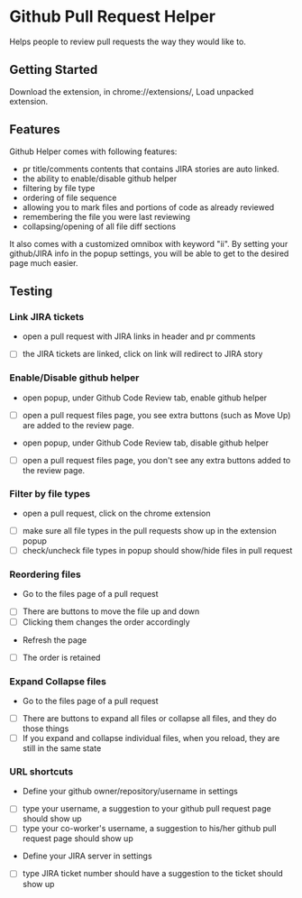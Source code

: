 # Github Pull Request Helper

Helps people to review pull requests the way they would like to.

## Getting Started

Download the extension, in chrome://extensions/, Load unpacked extension.

## Features

Github Helper comes with following features:

- pr title/comments contents that contains JIRA stories are auto linked.
- the ability to enable/disable github helper
- filtering by file type
- ordering of file sequence
- allowing you to mark files and portions of code as already reviewed
- remembering the file you were last reviewing
- collapsing/opening of all file diff sections

It also comes with a customized omnibox with keyword "ii". By setting your github/JIRA info in the popup settings,
you will be able to get to the desired page much easier.

## Testing

### Link JIRA tickets
* open a pull request with JIRA links in header and pr comments
* [ ] the JIRA tickets are linked, click on link will redirect to JIRA story

### Enable/Disable github helper
* open popup, under Github Code Review tab, enable github helper
* [ ] open a pull request files page, you see extra buttons (such as Move Up) are added to the review page.
* open popup, under Github Code Review tab, disable github helper
* [ ] open a pull request files page, you don't see any extra buttons added to the review page.

### Filter by file types

* open a pull request, click on the chrome extension
* [ ] make sure all file types in the pull requests show up in the extension popup
* [ ] check/uncheck file types in popup should show/hide files in pull request

### Reordering files

* Go to the files page of a pull request
* [ ] There are buttons to move the file up and down
* [ ] Clicking them changes the order accordingly
* Refresh the page
* [ ] The order is retained

### Expand Collapse files

* Go to the files page of a pull request
* [ ] There are buttons to expand all files or collapse all files, and they do those things
* [ ] If you expand and collapse individual files, when you reload, they are still in the same state

### URL shortcuts

* Define your github owner/repository/username in settings
* [ ] type your username, a suggestion to your github pull request page should show up
* [ ] type your co-worker's username, a suggestion to his/her github pull request page should show up
* Define your JIRA server in settings
* [ ] type JIRA ticket number should have a suggestion to the ticket should show up
